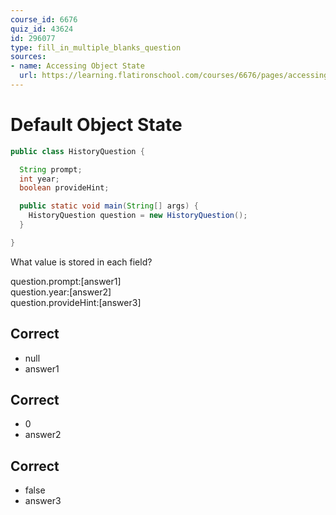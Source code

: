 ```yaml
---
course_id: 6676
quiz_id: 43624
id: 296077
type: fill_in_multiple_blanks_question
sources:
- name: Accessing Object State
  url: https://learning.flatironschool.com/courses/6676/pages/accessing-fields-of-a-class-via-dot-notation
---
```


# Default Object State

```java
public class HistoryQuestion {

  String prompt;
  int year;
  boolean provideHint;

  public static void main(String[] args) {
    HistoryQuestion question = new HistoryQuestion();
  }

}

```

What value is stored in each field?

question.prompt:[answer1]   
question.year:[answer2]   
question.provideHint:[answer3]


## Correct

- null
- answer1

## Correct

- 0
- answer2

## Correct

- false
- answer3
